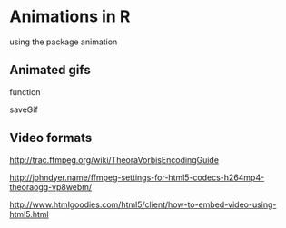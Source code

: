 Animations in R
===============

using the package animation 



## Animated gifs

function 

saveGif

## Video formats

http://trac.ffmpeg.org/wiki/TheoraVorbisEncodingGuide

http://johndyer.name/ffmpeg-settings-for-html5-codecs-h264mp4-theoraogg-vp8webm/

http://www.htmlgoodies.com/html5/client/how-to-embed-video-using-html5.html